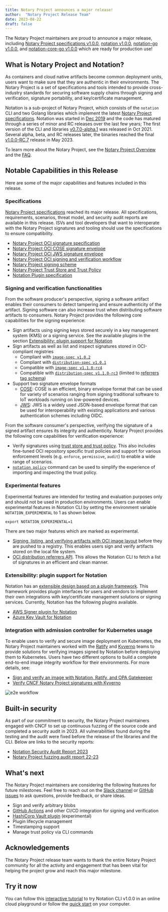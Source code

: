 ```yaml
---
title: Notary Project announces a major release!
author:  "Notary Project Release Team"
date: 2023-08-22
draft: false
---
```


The Notary Project maintainers are proud to announce a major release, including [Notary Project specifications v1.0.0](https://github.com/notaryproject/specifications/releases/tag/v1.0.0), [notation v1.0.0](https://github.com/notaryproject/notation/releases/tag/v1.0.0), [notation-go v1.0.0](https://github.com/notaryproject/notation-go/releases/tag/v1.0.0), and [notation-core-go v1.0.0](https://github.com/notaryproject/notation-core-go/releases/tag/v1.0.0) which are ready for production use!

## What is Notary Project and Notation?

As containers and cloud native artifacts become common deployment units, users want to make sure that they are authentic in their environments. The Notary Project is a set of specifications and tools intended to provide cross-industry standards for securing software supply chains through signing and verification, signature portability, and key/certificate management. 

Notation is a sub-project of Notary Project, which consists of the `notation` CLI and two Golang libraries which implement the latest [Notary Project specifications](https://github.com/notaryproject/specifications/releases/tag/v1.0.0). Notation was started in [Dec 2019](https://github.com/notaryproject/meeting-notes/blob/main/meeting-notes-2019.md#notary-v2-kickoff-meeting) and the code  has matured through a series of minor and RC releases over the last few years; The first version of the CLI and libraries [v0.7.0-alpha.1](https://notaryproject.dev/blog/2021/announcing-notation-alpha1/) was released in Oct 2021. Several alpha, beta, and RC releases later, the binaries reached the final [v1.0.0-RC.7](https://notaryproject.dev/blog/2023/announcing-notation-rc6/) release in May 2023.

To learn more about the Notary Project, see the [Notary Project Overview](https://github.com/notaryproject/.github#notary-project-overview) and the [FAQ](https://notaryproject.dev/docs/faq/#notary-project-terms).

## Notable Capabilities in this Release

Here are some of the major capabilities and features included in this release.

### Specifications

[Notary Project specifications](https://github.com/notaryproject/specifications/releases/tag/v1.0.0) reached its major release. All specifications, requirements, scenarios, threat model, and security audit reports are available in this release. ISVs and tool developers that want to interoperate with the Notary Project signatures and tooling should use the specifications to ensure compatibility.

- [Notary Project OCI signature specification](https://github.com/notaryproject/specifications/blob/v1.0.0/specs/signature-specification.md)
- [Notary Project OCI COSE signature envelope](https://github.com/notaryproject/specifications/blob/v1.0.0/specs/signature-envelope-cose.md)
- [Notary Project OCI JWS signature envelope](https://github.com/notaryproject/specifications/blob/v1.0.0/specs/signature-envelope-jws.md)
- [Notary Project OCI signing and verification workflow](https://github.com/notaryproject/specifications/blob/v1.0.0/specs/signing-and-verification-workflow.md)
- [Notary Project signing scheme](https://github.com/notaryproject/specifications/blob/v1.0.0/specs/signing-scheme.md)
- [Notary Project Trust Store and Trust Policy](https://github.com/notaryproject/specifications/blob/v1.0.0/specs/trust-store-trust-policy.md)
- [Notation Plugin specification](https://github.com/notaryproject/specifications/blob/v1.0.0/specs/plugin-extensibility.md)

### Signing and verification functionalities

From the software producer's perspective, signing a software artifact enables their consumers to detect tampering and ensure authenticity of the artifact. Signing software can also increase trust when distributing software artifacts to consumers. Notary Project provides the following core capabilities for the signing experience:

- Sign artifacts using signing keys stored securely in a key management system (KMS) or a signing service. See the available plugins in the section [Extensibility: plugin support for Notation](#extensibility-plugin-support-for-notation)
- Sign artifacts as well as list and inspect signatures stored in OCI-compliant registries
    - Compliant with [`image-spec v1.0.2`](https://github.com/opencontainers/image-spec/tree/v1.0.2)
    - Compliant with [`distribution-spec v1.0.1`](https://github.com/opencontainers/distribution-spec/tree/v1.0.1)
    - Compatible with [`image-spec v1.1.0-rc4`](https://github.com/opencontainers/image-spec/tree/v1.1.0-rc4)
    - Compatible with [`distribution-spec v1.1.0-rc3`](https://github.com/opencontainers/distribution-spec/tree/v1.1.0-rc3) (limited to [referrers tag schema](https://github.com/opencontainers/distribution-spec/blob/v1.1.0-rc3/spec.md#referrers-tag-schema))
- Support two signature envelope formats 
    - [COSE](https://github.com/notaryproject/notaryproject/blob/v1.0.0/specs/signature-envelope-cose.md): COSE is an efficient, binary envelope format that can be used for variety of scenarios ranging from signing traditional software to IoT workloads running on low-powered devices.
    - [JWS](https://github.com/notaryproject/notaryproject/blob/v1.0.0/specs/signature-envelope-jws.md): JWS is a widely used JSON-based envelope format that can be used for interoperability with existing applications and various authentication schemes including OIDC.

From the software consumer's perspective, verifying the signature of a signed artifact ensures its integrity and authenticity. Notary Project provides the following core capabilities for verification experience:

- Verify signatures using [trust store and trust policy](https://github.com/notaryproject/specifications/blob/v1.0.0/specs/trust-store-trust-policy.md). This also includes fine-tuned OCI repository specific trust policies and support for various enforcement levels (e.g. `enforce`, `permissive`, `audit`) to enable a wide range of scenarios. 
- [`notation policy`](/docs/user-guides/cli-reference/notation_policy/) command can be used to simplify the experience of importing and inspecting the trust policy.

### Experimental features

Experimental features are intended for testing and evaluation purposes only and should not be used in production environments. Users can enable experimental features in Notation CLI by setting the environment variable `NOTATION_EXPERIMENTAL` to 1 as shown below.

```
export NOTATION_EXPERIMENTAL=1
```

There are two major features which are marked as experimental.
 
- [Signing, listing, and verifying artifacts with OCI image layout](/docs/user-guides/how-to/oci-image-layout/how-to/oci-image-layout/) before they are pushed to a registry. This enables users sign and verify artifacts stored on the local file system.
- [OCI distribution referrers API](https://github.com/opencontainers/distribution-spec/blob/v1.1.0-rc2/spec.md#enabling-the-referrers-api). This allows the Notation CLI to fetch a list of signatures in an efficient and clean manner.

### Extensibility: plugin support for Notation

Notation has an [extensible design based on a plugin framework](https://github.com/notaryproject/specifications/blob/v1.0.0/specs/plugin-extensibility.md). This framework provides plugin interfaces for users and vendors to implement their own integrations with key/certificate management solutions or signing services. Currently, Notation has the following plugins available.

- [AWS Signer plugin for Notation](https://docs.aws.amazon.com/signer/latest/developerguide/Welcome.html)
- [Azure Key Vault for Notation](https://learn.microsoft.com/en-us/azure/container-registry/container-registry-tutorial-sign-build-push)

### Integration with admission controller for Kubernetes usage

To enable users to verify and secure image deployment on Kubernetes, the Notary Project maintainers worked with the [Ratify](https://github.com/deislabs/ratify) and [Kyverno](https://kyverno.io/) teams to provide solutions for verifying images signed by Notation before deploying them to Kubernetes. Users have two different options to build a complete end-to-end image integrity workflow for their environments. For more details, see:

- [Sign and verify an image with Notation, Ratify, and OPA Gatekeeper](https://ratify.dev/blog/sign-and-verify-image-with-notation-ratify)
- [Verify CNCF Notary Project signatures with Kyverno](https://kyverno.io/docs/writing-policies/verify-images/notary/)

![e2e workflow](/e2e-workflow.png)

## Built-in security

As part of our commitment to security, the Notary Project maintainers engaged with CNCF to set up continuous fuzzing of the source code and completed a security audit in 2023. All vulnerabilities found during the testing and the audit were fixed before the release of the libraries and the CLI. Below are links to the security reports:

- [Notation Security Audit Report 2023](https://github.com/notaryproject/notaryproject/blob/main/security/reports/audit/ADA-notation-security-audit-23.pdf)
- [Notary Project fuzzing audit report 22-23](https://github.com/notaryproject/notaryproject/tree/main/security/reports/fuzzing/ADA-fuzzing-audit-22-23.pdf)

## What's next

The Notary Project maintainers are considering the following features for future milestones. Feel free to reach out on the [Slack channel](https://app.slack.com/client/T08PSQ7BQ/CQUH8U287/) or [GitHub issues](https://github.com/notaryproject/.github/issues) to ask questions, provide feedback, or share ideas.

- Sign and verify arbitrary blobs
- [GitHub Actions](https://github.com/notaryproject/notation-action) and other CI/CD integration for signing and verification
- [HashiCorp Vault plugin](https://github.com/notaryproject/notation-hashicorp-vault) (experimental)
- Plugin lifecycle management
- Timestamping support
- Manage trust policy via CLI commands

## Acknowledgements

The Notary Project release team wants to thank the entire Notary Project community for all the activity and engagement that has been vital for helping the project grow and reach this major milestone.

## Try it now

You can follow this [interactive tutorial](https://killercoda.com/notaryproject/scenario/notation) to try Notation CLI v1.0.0 in an online cloud playground or follow the [quick start](https://notaryproject.dev/docs/quickstart/) on your computer.
